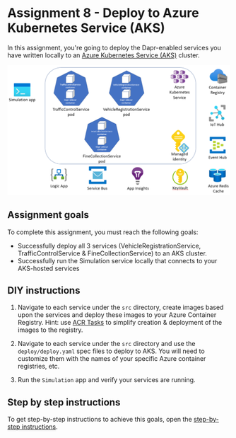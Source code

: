 # Assignment 8 - Deploy to Azure Kubernetes Service (AKS)

In this assignment, you're going to deploy the Dapr-enabled services you have written locally to an [Azure Kubernetes Service (AKS)](https://docs.microsoft.com/en-us/azure/aks/) cluster.

![architecture](./img/architecture.png)

## Assignment goals

To complete this assignment, you must reach the following goals:

- Successfully deploy all 3 services (VehicleRegistrationService, TrafficControlService & FineCollectionService) to an AKS cluster.
- Successfully run the Simulation service locally that connects to your AKS-hosted services

## DIY instructions

1. 	Navigate to each service under the `src` directory, create images based upon the services and deploy these images to your Azure Container Registry. Hint: use [ACR Tasks](https://docs.microsoft.com/en-us/azure/container-registry/container-registry-tasks-overview) to simplify creation & deployment of the images to the registry.

2. 	Navigate to each service under the `src` directory and use the `deploy/deploy.yaml` spec files to deploy to AKS. You will need to customize them with the
   	names of your specific Azure container registries, etc.

3.	Run the `Simulation` app and verify your services are running.

## Step by step instructions

To get step-by-step instructions to achieve this goals, open the [step-by-step instructions](step-by-step.md).
